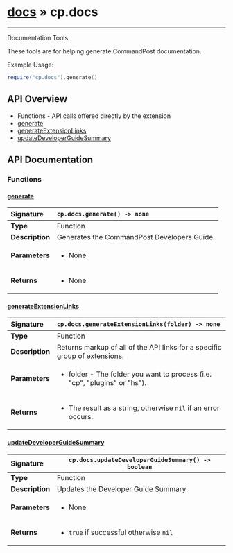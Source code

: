 # [docs](index.md) » cp.docs
---

Documentation Tools.

These tools are for helping generate CommandPost documentation.

Example Usage:
```lua
require("cp.docs").generate()
```

## API Overview
* Functions - API calls offered directly by the extension
 * [generate](#generate)
 * [generateExtensionLinks](#generateextensionlinks)
 * [updateDeveloperGuideSummary](#updatedeveloperguidesummary)

## API Documentation

### Functions

#### [generate](#generate)
| <span style="float: left;">**Signature**</span> | <span style="float: left;">`cp.docs.generate() -> none` </span>                                                          |
| -----------------------------------------------------|---------------------------------------------------------------------------------------------------------|
| **Type**                                             | Function |
| **Description**                                      | Generates the CommandPost Developers Guide. |
| **Parameters**                                       | <ul><li>None</li></ul> |
| **Returns**                                          | <ul><li>None</li></ul> |

#### [generateExtensionLinks](#generateextensionlinks)
| <span style="float: left;">**Signature**</span> | <span style="float: left;">`cp.docs.generateExtensionLinks(folder) -> none` </span>                                                          |
| -----------------------------------------------------|---------------------------------------------------------------------------------------------------------|
| **Type**                                             | Function |
| **Description**                                      | Returns markup of all of the API links for a specific group of extensions. |
| **Parameters**                                       | <ul><li>folder - The folder you want to process (i.e. "cp", "plugins" or "hs").</li></ul> |
| **Returns**                                          | <ul><li>The result as a string, otherwise <code>nil</code> if an error occurs.</li></ul> |

#### [updateDeveloperGuideSummary](#updatedeveloperguidesummary)
| <span style="float: left;">**Signature**</span> | <span style="float: left;">`cp.docs.updateDeveloperGuideSummary() -> boolean` </span>                                                          |
| -----------------------------------------------------|---------------------------------------------------------------------------------------------------------|
| **Type**                                             | Function |
| **Description**                                      | Updates the Developer Guide Summary. |
| **Parameters**                                       | <ul><li>None</li></ul> |
| **Returns**                                          | <ul><li><code>true</code> if successful otherwise <code>nil</code></li></ul> |

